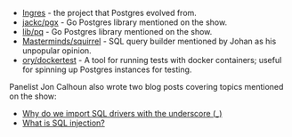 - [Ingres](https://en.wikipedia.org/wiki/Ingres_(database)) - the project that Postgres evolved from.
- [jackc/pgx](https://github.com/jackc/pgx) - Go Postgres library mentioned on the show.
- [lib/pq](https://github.com/lib/pq) - Go Postgres library mentioned on the show.
- [Masterminds/squirrel](https://github.com/Masterminds/squirrel) - SQL query builder mentioned by Johan as his unpopular opinion.
- [ory/dockertest](https://github.com/ory/dockertest) - A tool for running tests with docker containers; useful for spinning up Postgres instances for testing.

Panelist Jon Calhoun also wrote two blog posts covering topics mentioned on the show:
- [Why do we import SQL drivers with the underscore (_)](https://www.calhoun.io/why-we-import-sql-drivers-with-the-blank-identifier/)
- [What is SQL injection?](https://www.calhoun.io/what-is-sql-injection-and-how-do-i-avoid-it-in-go/)